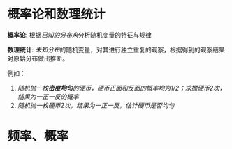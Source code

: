 # 概率论和数理统计
**概率论**: 根据*已知的分布来*分析随机变量的特征与规律

**数理统计**: *未知分布*的随机变量，对其进行独立重复的观察，根据得到的观察结果对原始分布做出推断。

例如：

1. *随机抛一枚**密度均匀**的硬币，硬币正面和反面的概率均为1/2；求抛硬币2次，结果为一正一反的概率*
2. *随机抛一枚硬币2次，结果为一正一反，估计硬币是否均匀*

# 频率、概率


